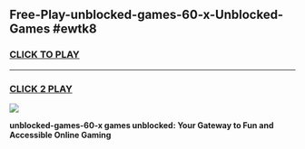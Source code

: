 
## Free-Play-unblocked-games-60-x-Unblocked-Games #ewtk8
<h3>
<a href="https://news.freeplayer.one?title=unblocked-games-60-x&ref=8M">CLICK TO PLAY</a></h3>
<hr>

<h3>
<a href="https://news.freeplayer.one?title=unblocked-games-60-x&ref=8M">CLICK 2 PLAY</a>
  
</h3>

<a href="https://news.freeplayer.one?title=unblocked-games-60-x&ref=8M"><img src="https://clearcache.store/games.png"></a>


**unblocked-games-60-x games unblocked: Your Gateway to Fun and Accessible Online Gaming**
